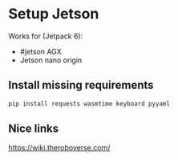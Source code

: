 # Setup Jetson

Works for (Jetpack 6):

- #jetson AGX
- Jetson nano origin

## Install missing requirements

```bash
pip install requests wasmtime keyboard pyyaml
```

## Nice links

https://wiki.theroboverse.com/
